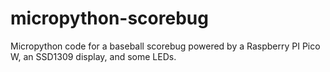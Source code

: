 # micropython-scorebug
Micropython code for a baseball scorebug powered by a Raspberry PI Pico W, an SSD1309 display, and some LEDs.
